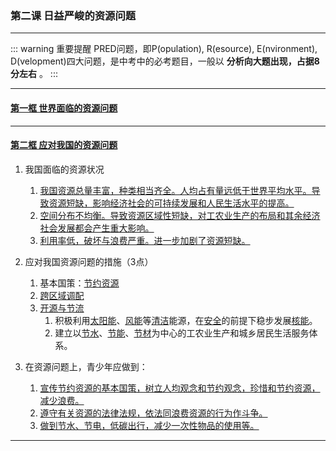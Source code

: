 ### 第二课 日益严峻的资源问题

---

::: warning 重要提醒 PRED问题，即P(opulation), R(esource), E(nvironment), D(velopment)四大问题，是中考中的必考题目，一般以 **分析向大题出现，占据8分左右** 。 :::

---

#### [第一框 世界面临的资源问题](./%E7%AC%AC%E4%B8%80%E6%A1%86%20%E4%B8%96%E7%95%8C%E9%9D%A2%E4%B8%B4%E7%9A%84%E8%B5%84%E6%BA%90%E9%97%AE%E9%A2%98)

---

#### [第二框 应对我国的资源问题](./%E7%AC%AC%E4%BA%8C%E6%A1%86%20%E5%BA%94%E5%AF%B9%E6%88%91%E5%9B%BD%E7%9A%84%E8%B5%84%E6%BA%90%E9%97%AE%E9%A2%98)

1. 我国面临的资源状况
   1. <u>我国资源总量丰富，种类相当齐全。人均占有量远低于世界平均水平。导致资源短缺，影响经济社会的可持续发展和人民生活水平的提高。</u>
   2. <u>空间分布不均衡。导致资源区域性短缺，对工农业生产的布局和其余经济社会发展都会产生重大影响。</u>
   3. <u>利用率低，破坏与浪费严重。进一步加剧了资源短缺。</u>

2. 应对我国资源问题的措施（3点）
   1. 基本国策：<u>节约资源</u>
   2. <u>跨区域调配</u>
   3. <u>开源与节流</u>
      1. 积极利用<u>太阳能</u>、<u>风能</u>等<u>清洁</u>能源，在<u>安全</u>的前提下稳步发展<u>核能</u>。
      2. 建立以<u>节水</u>、<u>节能</u>、<u>节材</u>为中心的工农业生产和城乡居民生活服务体系。

3. 在资源问题上，青少年应做到：
   1. <u>宣传节约资源的基本国策，树立人均观念和节约观念，珍惜和节约资源，减少浪费。</u>
   2. <u>遵守有关资源的法律法规，依法同浪费资源的行为作斗争。</u>
   3. <u>做到节水、节电，低碳出行，减少一次性物品的使用等。</u>

---
